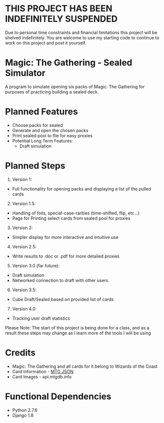 THIS PROJECT HAS BEEN INDEFINITELY SUSPENDED
===================
Due to personal time constraints and financial limitations this project will be shelved indefinitely.
You are welcome to use my starting code to continue to work on this project and post it yourself.

Magic: The Gathering - Sealed Simulator
===================
A program to simulate opening six packs of Magic: The Gathering for purposes of practicing building a sealed deck.

Planned Features
===================
* Choose packs for sealed
* Generate and open the chosen packs
* Print sealed pool to file for easy proxies
* Potential Long Term Features:
  * Draft simulation

Planned Steps
===================
1. Version 1:
  * Full functionality for opening packs and displaying a list of the pulled cards
2. Version 1.5:
  * Handling of foils, special-case-rarities (time-shifted, flip, etc...)
  * Page for Printing select cards from sealed pool for proxies
3. Version 2:
  * Simpler display for more interactive and intuitive use
4. Version 2.5:
  * Write results to .doc or .pdf for more detailed proxies
5. Version 3.0 (far future):
  * Draft simulation
  * Networked connection to draft with other users
6. Version 3.5:
  * Cube Draft/Sealed based on provided list of cards
7. Version 4.0:
  * Tracking user draft statistics

Please Note: The start of this project is being done for a class, and as a result these steps may change as I learn more of the tools I will be using

Credits
===================
* Magic: The Gathering and all cards for it belong to Wizards of the Coast
* Card Information - [MTG JSON](http://mtgjson.com/)
* Card Images - api.mtgdb.info

Functional Dependencies
===================
* Python 2.7.6
* Django 1.8
